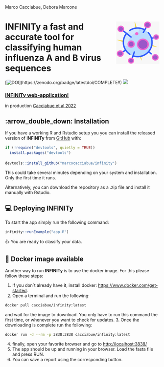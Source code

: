 Marco Cacciabue, Debora Marcone

<!-- README.md is generated from README.Rmd. Please edit that file -->

# **INFINITy** <img src='man/figures/logo.jpg' align="right" height="139" /> a fast and accurate tool for classifying human influenza A and B virus sequences

<!-- badges: start -->

[![DOI](https://zenodo.org/badge/COMPLETE!!)](https://zenodo.org/badge/latestdoi/COMPLETE!!)
[![](https://img.shields.io/badge/lifecycle-stable-brightgreen.svg)](https://www.tidyverse.org/lifecycle/#stable)
<!-- badges: end -->

### [INFINITy web-application!](https://cacciabue.shinyapps.io/infinit/)

in production [Cacciabue et al 2022](https://www.biorxiv.org/)

## :arrow\_double\_down: Installation

If you have a working R and Rstudio setup you you can install the
released version of **INFINITy** from [GitHub](https://github.com/)
with:

``` r
if (!require("devtools", quietly = TRUE))
  install.packages("devtools")
  
devtools::install_github("marcocacciabue/infinity")
```

This could take several minutes depending on your system and
installation. Only the first time it runs.

Alternatively, you can download the repository as a .zip file and
install it manually with Rstudio.

## :computer: Deploying **INFINITy**

To start the app simply run the following command:

``` r
infinity::runExample("app.R")
```

:+1: You are ready to classify your data.

## :whale: Docker image available

Another way to run **INFINITy** is to use the docker image. For this
please follow these steps:

1.  If you don´t already have it, install docker:
    <https://www.docker.com/get-started>.
2.  Open a terminal and run the following:

``` bash
docker pull cacciabue/infinity:latest
```

and wait for the image to download. You only have to run this command
the first time, or whenever you want to check for updates. 3. Once the
downloading is complete run the following:

``` bash
docker run -d --rm -p 3838:3838 cacciabue/infinity:latest
```

4.  finally, open your favorite browser and go to
    <http://localhost:3838/>
5.  The app should be up and running in your browser. Load the fasta
    file and press RUN.
6.  You can save a report using the corresponding button.
